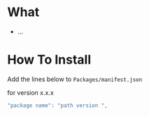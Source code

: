 # What
- ...


# How To Install

Add the lines below to `Packages/manifest.json`

for version x.x.x
```csharp
"package name": "path version ",
```
